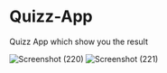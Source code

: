 # Quizz-App
Quizz App which show you the result 


![Screenshot (220)](https://user-images.githubusercontent.com/111608821/186100879-d192e2bd-c85c-4f7b-b650-fe568cb269ff.png)
![Screenshot (221)](https://user-images.githubusercontent.com/111608821/186100883-33c3fdbe-b19e-48e9-b979-0cb41d787bda.png)
